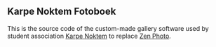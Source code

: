 Karpe Noktem Fotoboek
---------------------

This is the source code of the custom-made gallery software used by
student association [Karpe Noktem](http://karpenoktem.nl/) to replace
[Zen Photo](http://www.zenphoto.org/).
